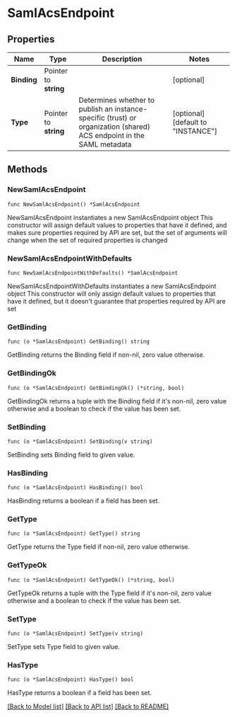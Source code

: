 # SamlAcsEndpoint

## Properties

Name | Type | Description | Notes
------------ | ------------- | ------------- | -------------
**Binding** | Pointer to **string** |  | [optional] 
**Type** | Pointer to **string** | Determines whether to publish an instance-specific (trust) or organization (shared) ACS endpoint in the SAML metadata | [optional] [default to "INSTANCE"]

## Methods

### NewSamlAcsEndpoint

`func NewSamlAcsEndpoint() *SamlAcsEndpoint`

NewSamlAcsEndpoint instantiates a new SamlAcsEndpoint object
This constructor will assign default values to properties that have it defined,
and makes sure properties required by API are set, but the set of arguments
will change when the set of required properties is changed

### NewSamlAcsEndpointWithDefaults

`func NewSamlAcsEndpointWithDefaults() *SamlAcsEndpoint`

NewSamlAcsEndpointWithDefaults instantiates a new SamlAcsEndpoint object
This constructor will only assign default values to properties that have it defined,
but it doesn't guarantee that properties required by API are set

### GetBinding

`func (o *SamlAcsEndpoint) GetBinding() string`

GetBinding returns the Binding field if non-nil, zero value otherwise.

### GetBindingOk

`func (o *SamlAcsEndpoint) GetBindingOk() (*string, bool)`

GetBindingOk returns a tuple with the Binding field if it's non-nil, zero value otherwise
and a boolean to check if the value has been set.

### SetBinding

`func (o *SamlAcsEndpoint) SetBinding(v string)`

SetBinding sets Binding field to given value.

### HasBinding

`func (o *SamlAcsEndpoint) HasBinding() bool`

HasBinding returns a boolean if a field has been set.

### GetType

`func (o *SamlAcsEndpoint) GetType() string`

GetType returns the Type field if non-nil, zero value otherwise.

### GetTypeOk

`func (o *SamlAcsEndpoint) GetTypeOk() (*string, bool)`

GetTypeOk returns a tuple with the Type field if it's non-nil, zero value otherwise
and a boolean to check if the value has been set.

### SetType

`func (o *SamlAcsEndpoint) SetType(v string)`

SetType sets Type field to given value.

### HasType

`func (o *SamlAcsEndpoint) HasType() bool`

HasType returns a boolean if a field has been set.


[[Back to Model list]](../README.md#documentation-for-models) [[Back to API list]](../README.md#documentation-for-api-endpoints) [[Back to README]](../README.md)


